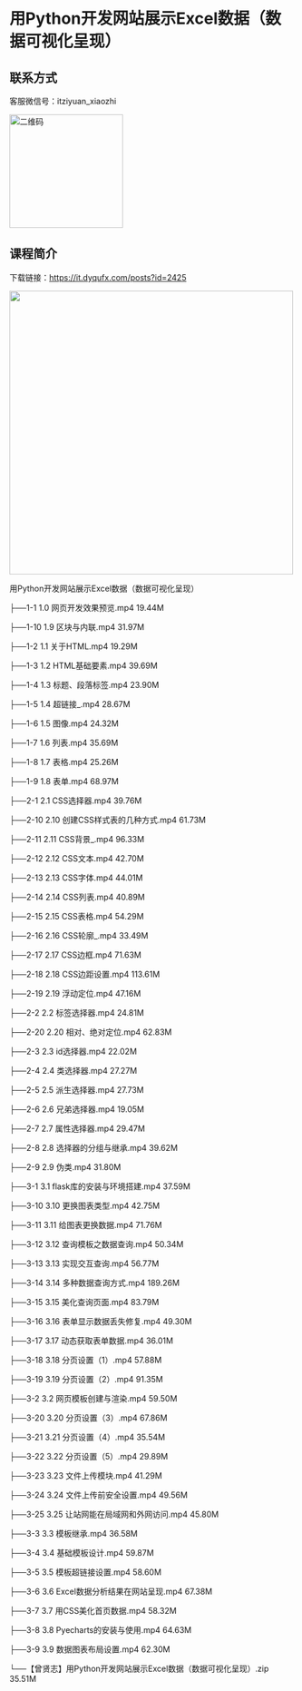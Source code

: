 # 用Python开发网站展示Excel数据（数据可视化呈现）

## 联系方式

客服微信号：itziyuan_xiaozhi

<img src="https://ziyuanyun.oss-cn-guangzhou.aliyuncs.com/common/20240614073449/666b82192834a.jpg" width="200" height="200" alt="二维码">

## 课程简介

下载链接：https://it.dyqufx.com/posts?id=2425

<img src="https://ziyuanyun.oss-cn-guangzhou.aliyuncs.com/yun/20240515183949/664490f571c1c.jpg" width="500" alt="">

  用Python开发网站展示Excel数据（数据可视化呈现）



 ├──1-1 1.0 网页开发效果预览.mp4 19.44M

 ├──1-10 1.9 区块与内联.mp4 31.97M

 ├──1-2 1.1 关于HTML.mp4 19.29M

 ├──1-3 1.2 HTML基础要素.mp4 39.69M

 ├──1-4 1.3 标题、段落标签.mp4 23.90M

 ├──1-5 1.4 超链接_.mp4 28.67M

 ├──1-6 1.5 图像.mp4 24.32M

 ├──1-7 1.6 列表.mp4 35.69M

 ├──1-8 1.7 表格.mp4 25.26M

 ├──1-9 1.8 表单.mp4 68.97M

 ├──2-1 2.1 CSS选择器.mp4 39.76M

 ├──2-10 2.10 创建CSS样式表的几种方式.mp4 61.73M

 ├──2-11 2.11 CSS背景_.mp4 96.33M

 ├──2-12 2.12 CSS文本.mp4 42.70M

 ├──2-13 2.13 CSS字体.mp4 44.01M

 ├──2-14 2.14 CSS列表.mp4 40.89M

 ├──2-15 2.15 CSS表格.mp4 54.29M

 ├──2-16 2.16 CSS轮廓_.mp4 33.49M

 ├──2-17 2.17 CSS边框.mp4 71.63M

 ├──2-18 2.18 CSS边距设置.mp4 113.61M

 ├──2-19 2.19 浮动定位.mp4 47.16M

 ├──2-2 2.2 标签选择器.mp4 24.81M

 ├──2-20 2.20 相对、绝对定位.mp4 62.83M

 ├──2-3 2.3 id选择器.mp4 22.02M

 ├──2-4 2.4 类选择器.mp4 27.27M

 ├──2-5 2.5 派生选择器.mp4 27.73M

 ├──2-6 2.6 兄弟选择器.mp4 19.05M

 ├──2-7 2.7 属性选择器.mp4 29.47M

 ├──2-8 2.8 选择器的分组与继承.mp4 39.62M

 ├──2-9 2.9 伪类.mp4 31.80M

 ├──3-1 3.1 flask库的安装与环境搭建.mp4 37.59M

 ├──3-10 3.10 更换图表类型.mp4 42.75M

 ├──3-11 3.11 给图表更换数据.mp4 71.76M

 ├──3-12 3.12 查询模板之数据查询.mp4 50.34M

 ├──3-13 3.13 实现交互查询.mp4 56.77M

 ├──3-14 3.14 多种数据查询方式.mp4 189.26M

 ├──3-15 3.15 美化查询页面.mp4 83.79M

 ├──3-16 3.16 表单显示数据丢失修复.mp4 49.30M

 ├──3-17 3.17 动态获取表单数据.mp4 36.01M

 ├──3-18 3.18 分页设置（1）.mp4 57.88M

 ├──3-19 3.19 分页设置（2）.mp4 91.35M

 ├──3-2 3.2 网页模板创建与渲染.mp4 59.50M

 ├──3-20 3.20 分页设置（3）.mp4 67.86M

 ├──3-21 3.21 分页设置（4）.mp4 35.54M

 ├──3-22 3.22 分页设置（5）.mp4 29.89M

 ├──3-23 3.23 文件上传模块.mp4 41.29M

 ├──3-24 3.24 文件上传前安全设置.mp4 49.56M

 ├──3-25 3.25 让站网能在局域网和外网访问.mp4 45.80M

 ├──3-3 3.3 模板继承.mp4 36.58M

 ├──3-4 3.4 基础模板设计.mp4 59.87M

 ├──3-5 3.5 模板超链接设置.mp4 58.60M

 ├──3-6 3.6 Excel数据分析结果在网站呈现.mp4 67.38M

 ├──3-7 3.7 用CSS美化首页数据.mp4 58.32M

 ├──3-8 3.8 Pyecharts的安装与使用.mp4 64.63M

 ├──3-9 3.9 数据图表布局设置.mp4 62.30M

 └──【曾贤志】用Python开发网站展示Excel数据（数据可视化呈现）.zip 35.51M

  